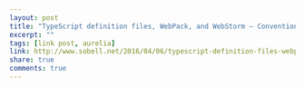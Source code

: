 ```yaml
---
layout: post
title: "TypeScript definition files, WebPack, and WebStorm – Conventional Coding"
excerpt: ""
tags: [link post, aurelia]
link: http://www.sobell.net/2016/04/06/typescript-definition-files-webpack-and-webstorm/
share: true
comments: true
---
```

